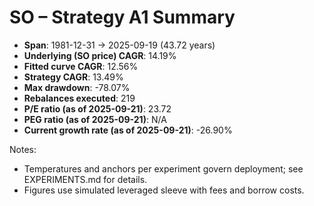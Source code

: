 # SO – Strategy A1 Summary

- **Span**: 1981-12-31 → 2025-09-19 (43.72 years)
- **Underlying (SO price) CAGR**: 14.19%
- **Fitted curve CAGR**: 12.56%
- **Strategy CAGR**: 13.49%
- **Max drawdown**: -78.07%
- **Rebalances executed**: 219
- **P/E ratio (as of 2025-09-21)**: 23.72
- **PEG ratio (as of 2025-09-21)**: N/A
- **Current growth rate (as of 2025-09-21)**: -26.90%

Notes:

- Temperatures and anchors per experiment govern deployment; see EXPERIMENTS.md for details.
- Figures use simulated leveraged sleeve with fees and borrow costs.

